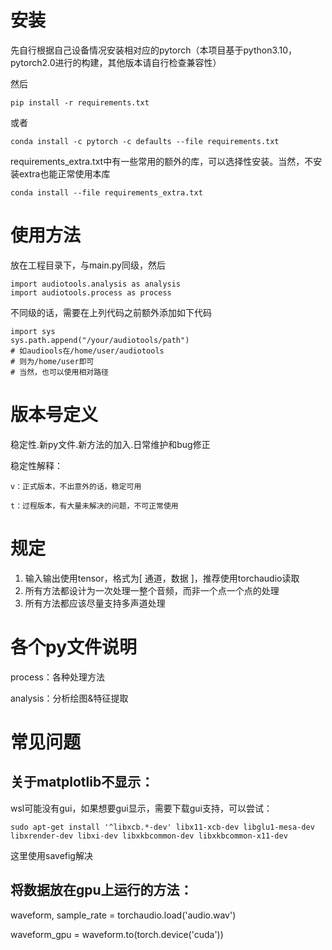 # 安装

先自行根据自己设备情况安装相对应的pytorch（本项目基于python3.10，pytorch2.0进行的构建，其他版本请自行检查兼容性）

然后

```
pip install -r requirements.txt
```

或者

```
conda install -c pytorch -c defaults --file requirements.txt
```

requirements_extra.txt中有一些常用的额外的库，可以选择性安装。当然，不安装extra也能正常使用本库

```
conda install --file requirements_extra.txt
```

# 使用方法

放在工程目录下，与main.py同级，然后

```
import audiotools.analysis as analysis
import audiotools.process as process
```

不同级的话，需要在上列代码之前额外添加如下代码

```
import sys
sys.path.append("/your/audiotools/path")
# 如audiools在/home/user/audiotools
# 则为/home/user即可
# 当然，也可以使用相对路径
```

# 版本号定义

稳定性.新py文件.新方法的加入.日常维护和bug修正

稳定性解释：

    v：正式版本，不出意外的话，稳定可用

    t：过程版本，有大量未解决的问题，不可正常使用

# 规定

1. 输入输出使用tensor，格式为[ 通道，数据 ]，推荐使用torchaudio读取
2. 所有方法都设计为一次处理一整个音频，而非一个点一个点的处理
3. 所有方法都应该尽量支持多声道处理

# 各个py文件说明

process：各种处理方法

analysis：分析绘图&特征提取

# 常见问题

## 关于matplotlib不显示：

wsl可能没有gui，如果想要gui显示，需要下载gui支持，可以尝试：

```
sudo apt-get install '^libxcb.*-dev' libx11-xcb-dev libglu1-mesa-dev libxrender-dev libxi-dev libxkbcommon-dev libxkbcommon-x11-dev
```

这里使用savefig解决

## 将数据放在gpu上运行的方法：

waveform, sample_rate = torchaudio.load('audio.wav')

waveform_gpu = waveform.to(torch.device('cuda'))
